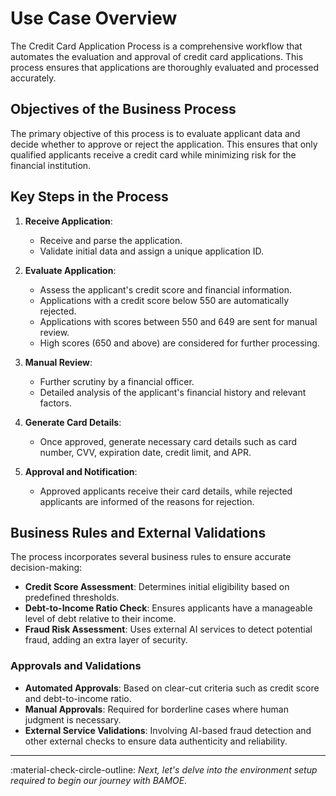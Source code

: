 # Use Case Overview

The Credit Card Application Process is a comprehensive workflow that automates the evaluation and approval of credit card applications. This process ensures that applications are thoroughly evaluated and processed accurately.

## Objectives of the Business Process

The primary objective of this process is to evaluate applicant data and decide whether to approve or reject the application. This ensures that only qualified applicants receive a credit card while minimizing risk for the financial institution.

## Key Steps in the Process

1. **Receive Application**:
    - Receive and parse the application.
    - Validate initial data and assign a unique application ID.

2. **Evaluate Application**:
    - Assess the applicant's credit score and financial information.
    - Applications with a credit score below 550 are automatically rejected.
    - Applications with scores between 550 and 649 are sent for manual review.
    - High scores (650 and above) are considered for further processing.

3. **Manual Review**:
    - Further scrutiny by a financial officer.
    - Detailed analysis of the applicant's financial history and relevant factors.

4. **Generate Card Details**:
    - Once approved, generate necessary card details such as card number, CVV, expiration date, credit limit, and APR.

5. **Approval and Notification**:
    - Approved applicants receive their card details, while rejected applicants are informed of the reasons for rejection.

## Business Rules and External Validations

The process incorporates several business rules to ensure accurate decision-making:
- **Credit Score Assessment**: Determines initial eligibility based on predefined thresholds.
- **Debt-to-Income Ratio Check**: Ensures applicants have a manageable level of debt relative to their income.
- **Fraud Risk Assessment**: Uses external AI services to detect potential fraud, adding an extra layer of security.

### Approvals and Validations

- **Automated Approvals**: Based on clear-cut criteria such as credit score and debt-to-income ratio.
- **Manual Approvals**: Required for borderline cases where human judgment is necessary.
- **External Service Validations**: Involving AI-based fraud detection and other external checks to ensure data authenticity and reliability.

---
:material-check-circle-outline: _Next, let's delve into the environment setup required to begin our journey with BAMOE._
